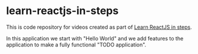 # learn-reactjs-in-steps

This is code repository for videos created as part of [Learn ReactJS in steps](http://bigbinary.com/videos/learn-reactjs-in-steps).

In this application we start with "Hello World" and we add features to the application to make a fully functional "TODO application".
